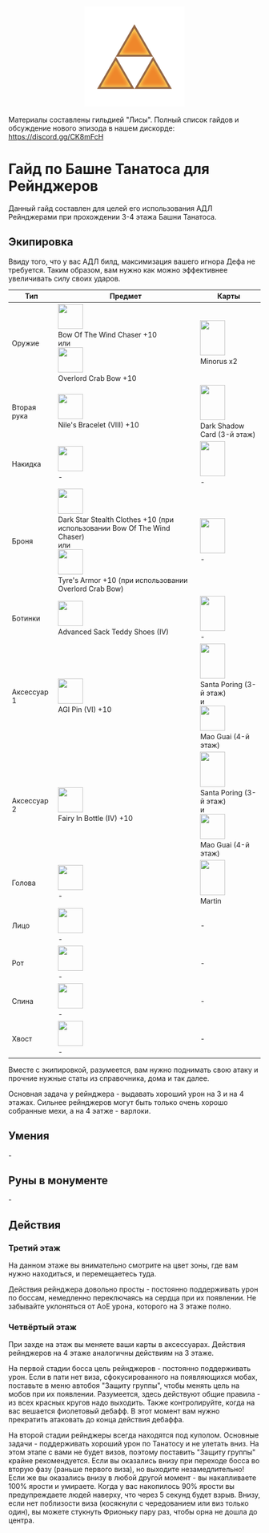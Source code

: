 <center><img src="./triforce.png" width="200" height="200"/></center>
<p>Материалы составлены гильдией "Лисы". Полный список гайдов и обсуждение нового эпизода в нашем дискорде: <a target="_blank" href="https://discord.gg/CK8mFcH"> https://discord.gg/CK8mFcH</a></p>
<h1 id="гайд-по-башне-танатоса-для-варлоков">Гайд по Башне Танатоса для Рейнджеров</h1>
<p>Данный гайд составлен для целей его использования АДЛ Рейнджерами при прохождении 3-4 этажа Башни Танатоса.</p>
<h2 id="экипировка">Экипировка</h2>
<p> Ввиду того, что у вас АДЛ билд, максимизация вашего игнора Дефа не требуется. Таким образом, вам нужно как можно эффективнее увеличивать силу своих ударов.</p>
<table>
<thead>
<tr>
<th>Тип</th>
<th>Предмет</th>
<th>Карты</th>
</tr>
</thead>
<tbody>
<tr>
<td>Оружие</td>
<td><img src="./Wiz_power.png" width="50" height="50"/><br>Bow Of The Wind Chaser +10<br>или<br><img src="./wind_traveler.png" width="50" height="50"/><br>Overlord Crab Bow +10</td>
<td><img src="./abysmal.jpg" width="50" height="70"/><br>Minorus x2</td>
</tr>
<tr>
<td>Вторая рука</td>
<td><img src="./Sacrifice.png" width="50" height="50"/><br>Nile's Bracelet (VIII) +10</td>
<td><img src="./telepathy.jpg" width="50" height="70"/><br>Dark Shadow Card (3-й этаж)</td>
</tr>
<tr>
<td>Накидка</td>
<td><img src="./natto.png" width="50" height="50"/><br>-</td>
<td><img src="./harpy.jpg" width="50" height="70"/><br>-</td>
</tr>
<tr>
<td>Броня</td>
<td><img src="./gown.png" width="50" height="50"/><br>Dark Star Stealth Clothes +10 (при использовании Bow Of The Wind Chaser)<br>или<br><img src="./wind_traveler.png" width="50" height="50"/><br>Tyre's Armor +10 (при использовании Overlord Crab Bow)</td>
<td><img src="./munak.jpg" width="50" height="70"/><br>-</td>
</tr>
<tr>
<td>Ботинки</td>
<td><img src="./pumps.png" width="50" height="50"/><br>Advanced Sack Teddy Shoes (IV)</td>
<td><img src="./familiar.jpg" width="50" height="70"/><br>-</td>
</tr>
<tr>
<td>Аксессуар 1</td>
<td><img src="./dullahan.png" width="50" height="50"/><br>AGI Pin (VI) +10</td>
<td><img src="./zipper.jpg" width="50" height="70"/><br>Santa Poring (3-й этаж)<br>и<br><img src="./wind_traveler.png" width="50" height="50"/><br>Mao Guai (4-й этаж)</td>
</tr>
<tr>
<td>Аксессуар 2</td>
<td><img src="./orlean.png" width="50" height="50"/><br>Fairy In Bottle (IV) +10</td>
<td><img src="./zipper.jpg" width="50" height="70"/><br>Santa Poring (3-й этаж)<br>и<br><img src="./wind_traveler.png" width="50" height="50"/><br>Mao Guai (4-й этаж)</td>
</tr>
<tr>
<td>Голова</td>
<td><img src="./coif.png" width="50" height="50"/><br>-</td>
<td><img src="./sealed.jpg" width="50" height="70"/><br>Martin</td>
</tr>
<tr>
<td>Лицо</td>
<td><img src="./eye.png" width="50" height="50"/><br>-</td>
<td>-</td>
</tr>
<tr>
<td>Рот</td>
<td><img src="./ceremony.png" width="50" height="50"/><br>-</td>
<td>-</td>
</tr>
<tr>
<td>Спина</td>
<td><img src="./ashy.png" width="50" height="50"/><br>-</td>
<td>-</td>
</tr>
<tr>
<td>Хвост</td>
<td><img src="./peter.png" width="50" height="50"/><br>-</td>
<td>-</td>
</tr>
</tbody>
</table><p>Вместе с экипировкой, разумеется, вам нужно поднимать свою атаку и прочние нужные статы из справочника, дома и так далее.</p>
<p>Основная задача у рейнджера - выдавать хороший урон на 3 и на 4 этажах. Сильнее рейнджеров могут быть только очень хорошо собранные мехи, а на 4 эатже - варлоки.</p>
<h2 id="умения">Умения</h2>
<p>-</p>
<h2 id="руны-в-монументе">Руны в монументе</h2>
<p>-</p>
<h2 id="действия">Действия</h2>
<h3 id="третий-этаж">Третий этаж</h3>
<p>На данном этаже вы внимательно смотрите на цвет зоны, где вам нужно находиться, и перемещаетесь туда.</p>
<p>Действия рейнджера довольно просты - постоянно поддерживать урон по боссам, немедленно переключаясь на сердца при их появлении. Не забывайте уклоняться от АоЕ урона, которого на 3 этаже полно.</p>
<h3 id="четвёртый-этаж">Четвёртый этаж</h3>
<p> При захде на этаж вы меняете ваши карты в аксессуарах. Действия рейнджеров на 4 этаже аналогичны действиям на 3 этаже.</p>
<p>На первой стадии босса цель рейнджеров - постоянно поддерживать урон. Если в пати нет виза, сфокусированного на появляющихся мобах, поставьте в меню автобоя "Защиту группы", чтобы менять цель на мобов при их появлении. Разумеется, здесь действуют общие правила - из всех красных кругов надо выходить. Также контролируйте, когда на вас вешается фиолетовый дебафф. В этот момент вам нужно прекратить атаковать до конца действия дебаффа.</p>
<p>На второй стадии рейнджеры всегда находятся под куполом. Основные задачи - поддерживать хороший урон по Танатосу и не улетать вниз. На этом этапе с вами не будет визов, поэтому поставить "Защиту группы" крайне рекомендуется. Если вы оказались внизу при переходе босса во вторую фазу (раньше первого виза), но выходите незамедлительно! Если же вы оказались внизу в любой другой момент - вы накапливаете 100% ярости и умираете. Когда у вас накопилось 90% ярости вы предупреждаете людей наверху, что через 5 секунд будет взрыв. Внизу, если нет поблизости виза (косякнули с чередованием или виз только один), вы можете стукнуть Фрионьку пару раз, чтобы орна не дошла до центра.</p>
